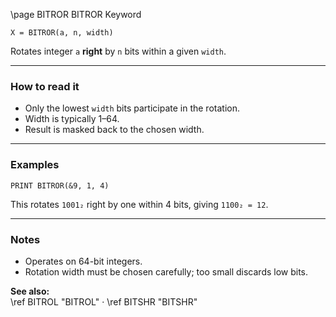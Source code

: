 \page BITROR BITROR Keyword
```basic
X = BITROR(a, n, width)
```

Rotates integer `a` **right** by `n` bits within a given `width`.

---

### How to read it
- Only the lowest `width` bits participate in the rotation.
- Width is typically 1–64.
- Result is masked back to the chosen width.

---

### Examples
```basic
PRINT BITROR(&9, 1, 4)
```

This rotates `1001₂` right by one within 4 bits, giving `1100₂ = 12`.

---

### Notes
- Operates on 64-bit integers.
- Rotation width must be chosen carefully; too small discards low bits.

**See also:**  
\ref BITROL "BITROL" · \ref BITSHR "BITSHR"